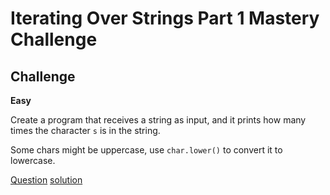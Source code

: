 # Iterating Over Strings Part 1 Mastery Challenge

## Challenge

**Easy**

Create a program that receives a string as input, and it prints how many times the character `s` is in the string.

Some chars might be uppercase, use `char.lower()` to convert it to lowercase.

[Question](q.py) [solution](solution.py)